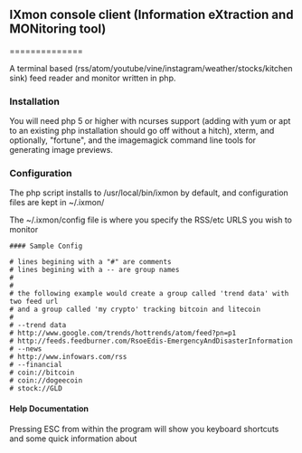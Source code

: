 
## IXmon console client (Information eXtraction and MONitoring tool)
==============

A terminal based (rss/atom/youtube/vine/instagram/weather/stocks/kitchen sink)
feed reader and monitor written in php.

### Installation

You will need php 5 or higher with ncurses support (adding with yum or apt to
an existing php installation should go off without a hitch), xterm, and
optionally, "fortune", and the imagemagick command line tools for generating
image previews. 

### Configuration

The php script installs to /usr/local/bin/ixmon by default, and configuration
files are kept in ~/.ixmon/

The ~/.ixmon/config file is where you specify the RSS/etc URLS you wish to
monitor

    #### Sample Config

    # lines begining with a "#" are comments
    # lines begining with a -- are group names
    #
    #
    # the following example would create a group called 'trend data' with two feed url 
    # and a group called 'my crypto' tracking bitcoin and litecoin
    # 
    # --trend data
    # http://www.google.com/trends/hottrends/atom/feed?pn=p1
    # http://feeds.feedburner.com/RsoeEdis-EmergencyAndDisasterInformation
    # --news
    # http://www.infowars.com/rss
    # --financial
    # coin://bitcoin
    # coin://dogeecoin
    # stock://GLD




#### Help Documentation

Pressing ESC from within the program will show you keyboard shortcuts and some quick information about 
